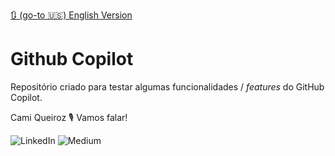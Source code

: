 [🔃 (go-to 🇺🇸) English Version](https://github.com/camimq/githubCopilot/blob/main/README_pt-BR.md)

# Github Copilot

Repositório criado para testar algumas funcionalidades / _features_ do GitHub Copilot.


Cami Queiroz 🎙 Vamos falar!

![LinkedIn](https://img.shields.io/badge/linkedin-%230077B5.svg?style=for-the-badge&logo=linkedin&logoColor=white&link=https://www.linkedin.com/in/camilaqueiroz)  ![Medium](https://img.shields.io/badge/Medium-12100E?style=for-the-badge&logo=medium&logoColor=white&https://medium.com/@camimq/)